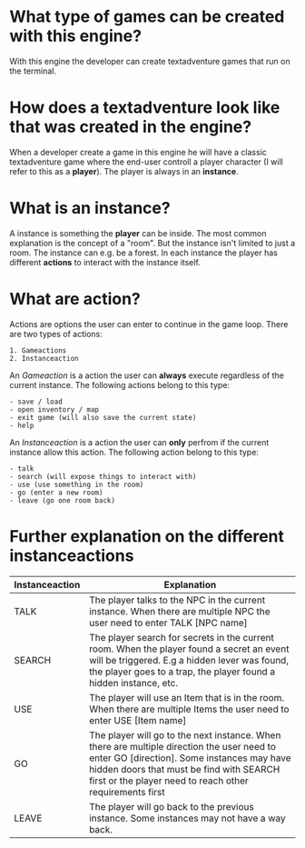 # What type of games can be created with this engine?

With this engine the developer can create textadventure games that run on the terminal.

# How does a textadventure look like that was created in the engine?

When a developer create a game in this engine he will have a classic textadventure game where the end-user controll a player character (I will refer to this as a **player**). The player is always in an **instance**. 

# What is an **instance**?

A instance is something the **player** can be inside. The most common explanation is the concept of a "room". But the instance isn't limited to just a room. The instance can e.g. be a forest. In each instance the player has different **actions** to interact with the instance itself.

# What are **action**?

Actions are options the user can enter to continue in the game loop. There are two types of actions:

    1. Gameactions
    2. Instanceaction

An *Gameaction* is a action the user can **always** execute regardless of the current instance. The following actions belong to this type:

    - save / load
    - open inventory / map
    - exit game (will also save the current state)
    - help

An *Instanceaction* is a action the user can **only** perfrom if the current instance allow this action. The following action belong to this type:

    - talk
    - search (will expose things to interact with)
    - use (use something in the room)
    - go (enter a new room)
    - leave (go one room back)

# Further explanation on the different instanceactions

|Instanceaction |Explanation|
|---|---|
|TALK   |The player talks to the NPC in the current instance. When there are multiple NPC the user need to enter TALK [NPC name]| 
|SEARCH |The player search for secrets in the current room. When the player found a secret an event will be triggered. E.g a hidden lever was found, the player goes to a trap, the player found a hidden instance, etc.| 
|USE    |The player will use an Item that is in the room. When there are multiple Items the user need to enter USE [Item name]|
|GO     |The player will go to the next instance. When there are multiple direction the user need to enter GO [direction]. Some instances may have hidden doors that must be find with SEARCH first or the player need to reach other requirements first|
|LEAVE  |The player will go back to the previous instance. Some instances may not have a way back.|